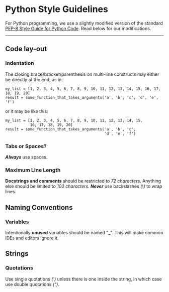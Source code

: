Python Style Guidelines
=======================
For Python programming, we use a slightly modified version of the standard [PEP-8 Style Guide for Python Code](http://legacy.python.org/dev/peps/pep-0008 "PEP-8 Style Guide for Python Code"). Read below for our modifications.
- - -
## Code lay-out ##
### Indentation ###
The closing brace/bracket/parenthesis on multi-line constructs may either be directly at the end, as in:

    my_list = [1, 2, 3, 4, 5, 6, 7, 8, 9, 10, 11, 12, 13, 14, 15, 16, 17, 18, 19, 20]
    result = some_function_that_takes_arguments('a', 'b', 'c', 'd', 'e', 'f')
        
or it may be like this:

    my_list = [1, 2, 3, 4, 5, 6, 7, 8, 9, 10, 11, 12, 13, 14, 15,
               16, 17, 18, 19, 20]
    result = some_function_that_takes_arguments('a', 'b', 'c',
                                                'd', 'e', 'f')

### Tabs or Spaces? ###
**_Always_** use spaces.

### Maximum Line Length ###
**Docstrings and comments** should be restricted to _72 characters_. Anything else should be limited to _100 characters_. **_Never_** use backslashes _(\\)_ to wrap lines.

## Naming Conventions ##
### Variables ###
Intentionally **unused** variables should be named "**_**". This will make common IDEs and editors ignore it.

## Strings ##
### Quotations ###
Use single quotations _(')_ unless there is one inside the string, in which case use double quotations _(")_.
